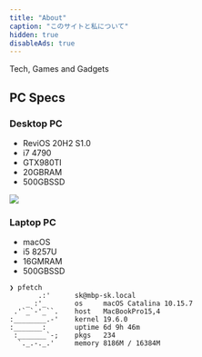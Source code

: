 ```yaml
---
title: "About"
caption: "このサイトと私について"
hidden: true
disableAds: true
---
```


Tech, Games and Gadgets

## PC Specs

### Desktop PC

- ReviOS 20H2 S1.0
- i7 4790
- GTX980TI
- 20GBRAM
- 500GBSSD

![](/img/about/windows.png#c)

### Laptop PC

- macOS
- i5 8257U
- 16GMRAM
- 500GBSSD

```
❯ pfetch
       .:'      sk@mbp-sk.local
    _ :'_       os     macOS Catalina 10.15.7
 .'`_`-'_``.    host   MacBookPro15,4
:________.-'    kernel 19.6.0
:_______:       uptime 6d 9h 46m
 :_______`-;    pkgs   234
  `._.-._.'     memory 8186M / 16384M
```

